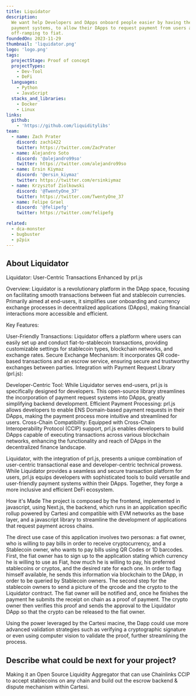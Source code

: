 ```yaml
---
title: Liquidator
description:
  We want help Developers and DApps onboard people easier by having the needed
  payment systems, to allow their DApps to request payment from users and
  off-ramping to fiat.
foundedOn: 2023-11-29
thumbnail: 'liquidator.png'
logo: 'logo.png'
tags:
  projectStage: Proof of concept
  projectTypes:
    - Dev-Tool
    - DeFi
  languages:
    - Python
    - JavaScript
  stacks_and_libraries:
    - Docker
    - Linux
links:
  github:
    - 'https://github.com/liquiditylibs'
team:
  - name: Zach Prater
    discord: zach1422
    twitter: https://twitter.com/ZacPrater
  - name: Alejandro Soto
    discord: '@alejandro99so'
    twitter: https://twitter.com/alejandro99so
  - name: Ersin Kiymaz
    discord: '@ersin_kiymaz'
    twitter: https://twitter.com/ersinkiymaz
  - name: Krzysztof Ziolkowski
    discord: '@TwentyOne_37'
    twitter: https://twitter.com/TwentyOne_37
  - name: Felipe Grael
    discord: '@felipefg'
    twitter: https://twitter.com/felipefg

related:
  - dca-monster
  - bugbuster
  - p2pix
---
```


## About Liquidator

Liquidator: User-Centric Transactions Enhanced by prl.js

Overview: Liquidator is a revolutionary platform in the DApp space, focusing on
facilitating smooth transactions between fiat and stablecoin currencies.
Primarily aimed at end-users, it simplifies user onboarding and currency
exchange processes in decentralized applications (DApps), making financial
interactions more accessible and efficient.

Key Features:

User-Friendly Transactions: Liquidator offers a platform where users can easily
set up and conduct fiat-to-stablecoin transactions, providing customizable
settings for stablecoin types, blockchain networks, and exchange rates. Secure
Exchange Mechanism: It incorporates QR code-based transactions and an escrow
service, ensuring secure and trustworthy exchanges between parties. Integration
with Payment Request Library (prl.js):

Developer-Centric Tool: While Liquidator serves end-users, prl.js is
specifically designed for developers. This open-source library streamlines the
incorporation of payment request systems into DApps, greatly simplifying backend
development. Efficient Payment Processing: prl.js allows developers to enable
ENS Domain-based payment requests in their DApps, making the payment process
more intuitive and streamlined for users. Cross-Chain Compatibility: Equipped
with Cross-Chain Interoperability Protocol (CCIP) support, prl.js enables
developers to build DApps capable of executing transactions across various
blockchain networks, enhancing the functionality and reach of DApps in the
decentralized finance landscape.

Liquidator, with the integration of prl.js, presents a unique combination of
user-centric transactional ease and developer-centric technical prowess. While
Liquidator provides a seamless and secure transaction platform for users, prl.js
equips developers with sophisticated tools to build versatile and user-friendly
payment systems within their DApps. Together, they forge a more inclusive and
efficient DeFi ecosystem.

How it's Made The project is composed by the frontend, implemented in
javascript, using Next.js, the backend, which runs in an application specific
rollup powered by Cartesi and compatible with EVM networks as the base layer,
and a javascript library to streamline the development of applications that
request payment across chains.

The direct use case of this application involves two personas: a fiat owner, who
is willing to pay bills in order to receive cryptocurrency, and a Stablecoin
owner, who wants to pay bills using QR Codes or 1D barcodes. First, the fiat
owner has to sign up to the application stating which currency he is willing to
use as Fiat, how much he is willing to pay, his preferred stablecoins or
cryptos, and the desired rate for each one. In order to flag himself available,
he sends this information via blockchain to the DApp, in order to be queried by
Stablecoin owners. The second step for the stablecoin owners to send a picture
of the qrcode and the crypto to the Liquidator contract. The fiat owner will be
notified and, once he finishes the payment he submits the receipt on chain as a
proof of payment. The crypto owner then verifies this proof and sends the
approval to the Liquidator DApp so that the crypto can be released to the fiat
owner.

Using the power leveraged by the Cartesi macine, the Dapp could use more
advanced validation strategies such as verifying a cryptographic signature or
even using computer vision to validate the proof, further streamlining the
process.

## Describe what could be next for your project?

Making it an Open Source Liquidity Aggregator that can use Chainlinks CCIP to
accept stablecoins on any chain and build out the escrow backend & dispute
mechanism within Cartesi.
